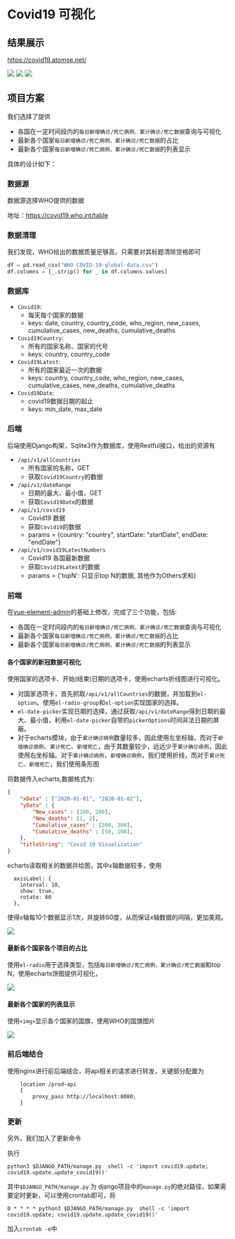 # Covid19 可视化
  

## 结果展示

https://covid19.atomse.net/

![](covid19.png)
![](covid19-2.png)
![](covid19-3.png)


## 项目方案

我们选择了提供
* 各国在一定时间段内的`每日新增确诊/死亡病例，累计确诊/死亡数据`查询与可视化
* 最新各个国家`每日新增确诊/死亡病例，累计确诊/死亡数据`的占比
* 最新各个国家`每日新增确诊/死亡病例，累计确诊/死亡数据`的列表显示


具体的设计如下：


### 数据源


数据源选择WHO提供的数据

地址：https://covid19.who.int/table


### 数据清理


我们发现，WHO给出的数据质量足够高，只需要对其标题清除空格即可

```python
df = pd.read_csv("WHO-COVID-19-global-data.csv")
df.columns = [_.strip() for _ in df.columns.values]
```


### 数据库


* `Covid19`:
    - 每天每个国家的数据
    - keys: date, country, country_code, who_region, new_cases, cumulative_cases, new_deaths, cumulative_deaths
* `Covid19Country`:
    - 所有的国家名称、国家的代号
    - keys: country, country_code
* `Covid19Latest`:
    - 所有的国家最近一次的数据
    - keys: country, country_code, who_region, new_cases, cumulative_cases, new_deaths, cumulative_deaths
* `Covid19Date`:
    - covid19数据日期的起止
    - keys: min_date, max_date


### 后端

后端使用Django构架，Sqlite3作为数据库，使用Restful接口，给出的资源有


* `/api/v1/allCountries`
    - 所有国家的名称，GET
    - 获取`Covid19Country`的数据
* `/api/v1/dateRange`
    - 日期的最大、最小值，GET
    - 获取`Covid19Date`的数据
* `/api/v1/covid19`
    - Covid19 数据
    - 获取`Covid19`的数据
    - params = {country: "country", startDate: "startDate", endDate: "endDate"}
* `/api/v1/covid19LatestNumbers`
    - Covid19 各国最新数据
    - 获取`Covid19Latest`的数据
    - params = {'topN': 只显示top N的数据, 其他作为Others求和}


### 前端


在[vue-element-admin](https://github.com/PanJiaChen/vue-element-admin)的基础上修改，完成了三个功能，包括:
* 各国在一定时间段内的`每日新增确诊/死亡病例，累计确诊/死亡数据`查询与可视化
* 最新各个国家`每日新增确诊/死亡病例，累计确诊/死亡数据`的占比
* 最新各个国家`每日新增确诊/死亡病例，累计确诊/死亡数据`的列表显示


#### 各个国家的新冠数据可视化

使用国家的选项卡、开始(结束)日期的选项卡，使用echarts折线图进行可视化。

* 对国家选项卡，首先抓取`/api/v1/allCountries`的数据，并加载到`el-option`。使用`el-radio-group`和`el-option`实现国家的选择。
* `el-date-picker`实现日期的选择，通过获取`/api/v1/dateRange`得到日期的最大、最小值，利用`el-date-picker`自带的`pickerOptions`时间非法日期的屏蔽。
* 对于echarts模块，由于`累计确诊病例`数量较多，因此使用左坐标轴，而对于`新增确诊病例`、`累计死亡`、`新增死亡`，由于其数量较少，远远少于`累计确诊病例`，因此使用右坐标轴。对于`累计确诊病例`，`新增确诊病例`，我们使用折线，而对于`累计死亡`、`新增死亡`，我们使用条形图


将数据传入echarts,数据格式为:

```json
{
    "xData" : ["2020-01-01", "2020-01-02"],
    "yData" : {
        "New_cases" : [100, 200],
        "New_deaths": [1, 2],
        "Cumulative_cases" : [200, 300],
        "Cumulative_deaths" : [50, 100],
    },
    "titleString": "Covid 19 Visualization"
}

```


echarts读取相关的数据并绘图，其中x轴数据较多，使用


```vue
  axisLabel: {
    interval: 10,
    show: true,
    rotate: 60
  },
```
使得x轴每10个数据显示1次，并旋转60度，从而保证x轴数据的间隔，更加美观。

![](covid19.png)


#### 最新各个国家各个项目的占比

使用`el-radio`用于选择类型，包括`每日新增确诊/死亡病例，累计确诊/死亡数据`和top N，使用echarts饼图提供可视化，


![](covid19-2.png)

#### 最新各个国家的列表显示

使用`<img>`显示各个国家的国旗，使用WHO的国旗图片


![](covid19-3.png)


### 前后端结合

使用nginx进行前后端结合，将api相关的请求进行转发，关键部分配置为
```
    location /prod-api
    {
        proxy_pass http://localhost:8080;
    }
```

### 更新


另外，我们加入了更新命令

执行

`python3 $DJANGO_PATH/manage.py  shell -c 'import covid19.update; covid19.update.update_covid19()'`

其中`$DJANGO_PATH/manage.py` 为 django项目中的`manage.py`的绝对路径，如果需要定时更新，可以使用crontab即可，将

```0 * * * * python3 $DJANGO_PATH/manage.py  shell -c 'import covid19.update; covid19.update.update_covid19()'```

加入`crontab -e`中




